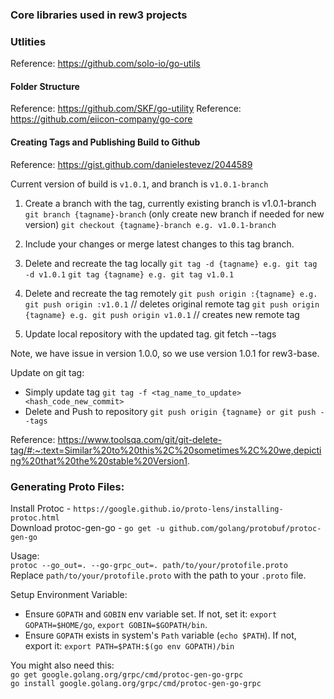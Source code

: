 ### Core libraries used in rew3 projects

### Utlities
Reference: https://github.com/solo-io/go-utils

#### Folder Structure
Reference: https://github.com/SKF/go-utility
Reference: https://github.com/eiicon-company/go-core

#### Creating Tags and Publishing Build to Github
Reference: https://gist.github.com/danielestevez/2044589

Current version of build is `v1.0.1`, and branch is `v1.0.1-branch`

1) Create a branch with the tag, currently existing branch is v1.0.1-branch
	`git branch {tagname}-branch` (only create new branch if needed for new version)
	`git checkout {tagname}-branch e.g. v1.0.1-branch`

2) Include your changes or merge latest changes to this tag branch. 
	
3) Delete and recreate the tag locally
	`git tag -d {tagname} e.g. git tag -d v1.0.1`
	`git tag {tagname} e.g. git tag v1.0.1`

4) Delete and recreate the tag remotely
	`git push origin :{tagname} e.g. git push origin :v1.0.1` // deletes original remote tag
	`git push origin {tagname} e.g. git push origin v1.0.1` // creates new remote tag
		
5)  Update local repository with the updated tag.
	git fetch --tags
	
Note, we have issue in version 1.0.0, so we use version 1.0.1 for rew3-base. 

Update on git tag:
- Simply update tag `git tag -f <tag_name_to_update> <hash_code_new_commit>`
- Delete and Push to repository `git push origin {tagname} or git push --tags`

Reference: https://www.toolsqa.com/git/git-delete-tag/#:~:text=Similar%20to%20this%2C%20sometimes%2C%20we,depicting%20that%20the%20stable%20Version1.


### Generating Proto Files:
Install Protoc - `https://google.github.io/proto-lens/installing-protoc.html`  
Download protoc-gen-go  - `go get -u github.com/golang/protobuf/protoc-gen-go`

Usage:  
`protoc --go_out=. --go-grpc_out=. path/to/your/protofile.proto`  
 Replace `path/to/your/protofile.proto` with the path to your `.proto` file.

Setup Environment Variable:  
- Ensure `GOPATH` and `GOBIN` env variable set. If not, set it: `export GOPATH=$HOME/go`, `export GOBIN=$GOPATH/bin`.
- Ensure `GOPATH` exists in system's `Path` variable (`echo $PATH`). If not, export it: `export PATH=$PATH:$(go env GOPATH)/bin`

You might also need this:  
`go get google.golang.org/grpc/cmd/protoc-gen-go-grpc`  
`go install google.golang.org/grpc/cmd/protoc-gen-go-grpc`
